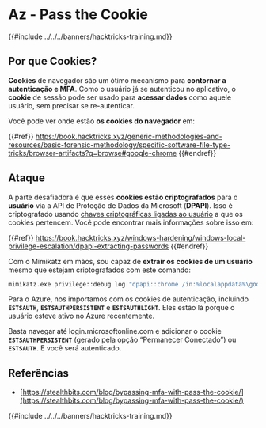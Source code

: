 # Az - Pass the Cookie

{{#include ../../../banners/hacktricks-training.md}}

## Por que Cookies?

**Cookies** de navegador são um ótimo mecanismo para **contornar a autenticação e MFA**. Como o usuário já se autenticou no aplicativo, o **cookie** de sessão pode ser usado para **acessar dados** como aquele usuário, sem precisar se re-autenticar.

Você pode ver onde estão **os cookies do navegador** em:

{{#ref}}
https://book.hacktricks.xyz/generic-methodologies-and-resources/basic-forensic-methodology/specific-software-file-type-tricks/browser-artifacts?q=browse#google-chrome
{{#endref}}

## Ataque

A parte desafiadora é que esses **cookies estão criptografados** para o **usuário** via a API de Proteção de Dados da Microsoft (**DPAPI**). Isso é criptografado usando [chaves criptográficas ligadas ao usuário](https://book.hacktricks.xyz/windows-hardening/windows-local-privilege-escalation/dpapi-extracting-passwords) a que os cookies pertencem. Você pode encontrar mais informações sobre isso em:

{{#ref}}
https://book.hacktricks.xyz/windows-hardening/windows-local-privilege-escalation/dpapi-extracting-passwords
{{#endref}}

Com o Mimikatz em mãos, sou capaz de **extrair os cookies de um usuário** mesmo que estejam criptografados com este comando:
```bash
mimikatz.exe privilege::debug log "dpapi::chrome /in:%localappdata%\google\chrome\USERDA~1\default\cookies /unprotect" exit
```
Para o Azure, nos importamos com os cookies de autenticação, incluindo **`ESTSAUTH`**, **`ESTSAUTHPERSISTENT`** e **`ESTSAUTHLIGHT`**. Eles estão lá porque o usuário esteve ativo no Azure recentemente.

Basta navegar até login.microsoftonline.com e adicionar o cookie **`ESTSAUTHPERSISTENT`** (gerado pela opção “Permanecer Conectado”) ou **`ESTSAUTH`**. E você será autenticado.

## Referências

- [https://stealthbits.com/blog/bypassing-mfa-with-pass-the-cookie/](https://stealthbits.com/blog/bypassing-mfa-with-pass-the-cookie/)

{{#include ../../../banners/hacktricks-training.md}}
